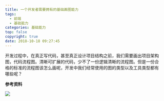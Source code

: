 ```yaml
---
title: 一个开发者需要拥有的基础画图能力
tags:
  - 前端
  - 基础能力
categories: 基础能力
top: false
copyright: true
date: 2018-10-18 09:27:45
---
```

开发过程中，在真正写代码，甚至真正设计项目结构之前，我们需要画出项目架构图，代码流程图。清晰可扩展的代码，少不了一份逻辑清晰的流程图。但是一份合格的标准的流程图该怎么画呢，开发中我们经常使用的图的类型以及工具类型都有哪些呢？
<!--more-->

**参考资料**
[]()

![](http://static.zhyjor.com/wexin.png)

